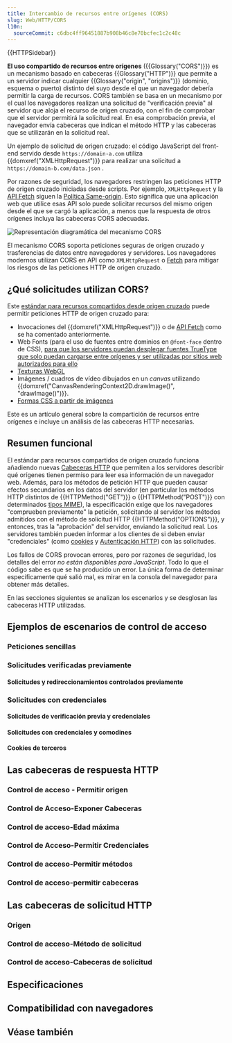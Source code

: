 ```yaml
---
title: Intercambio de recursos entre orígenes (CORS)
slug: Web/HTTP/CORS
l10n:
  sourceCommit: c6dbc4ff96451887b908b46c8e70bcfec1c2c48c
---
```


{{HTTPSidebar}}

**El uso compartido de recursos entre orígenes** ({{Glossary("CORS")}}) es un mecanismo basado en cabeceras {{Glossary("HTTP")}} que permite a un servidor indicar cualquier {{Glossary("origin", "origins")}} (dominio, esquema o puerto) distinto del suyo desde el que un navegador debería permitir la carga de recursos. CORS también se basa en un mecanismo por el cual los navegadores realizan una solicitud de "verificación previa" al servidor que aloja el recurso de origen cruzado, con el fin de comprobar que el servidor permitirá la solicitud real. En esa comprobación previa, el navegador envía cabeceras que indican el método HTTP y las cabeceras que se utilizarán en la solicitud real.

Un ejemplo de solicitud de origen cruzado: el código JavaScript del front-end servido desde `https://domain-a.com` utiliza {{domxref("XMLHttpRequest")}} para realizar una solicitud a `https://domain-b.com/data.json` .

Por razones de seguridad, los navegadores restringen las peticiones HTTP de origen cruzado iniciadas desde scripts. Por ejemplo, `XMLHttpRequest` y la [API Fetch](/es/docs/Web/API/Fetch_API) siguen la [Política Same-origin](/es/docs/Web/Security/Same-origin_policy). Esto significa que una aplicación web que utilice esas API solo puede solicitar recursos del mismo origen desde el que se cargó la aplicación, a menos que la respuesta de otros orígenes incluya las cabeceras CORS adecuadas.

![Representación diagramática del mecanismo CORS](cors_principle.png)

El mecanismo CORS soporta peticiones seguras de origen cruzado y trasferencias de datos entre navegadores y servidores. Los navegadores modernos utilizan CORS en API como `XMLHttpRequest` o [Fetch](/es/docs/Web/API/Fetch_API) para mitigar los riesgos de las peticiones HTTP de origen cruzado.

## ¿Qué solicitudes utilizan CORS?

Este [estándar para recursos compartidos desde origen cruzado](https://fetch.spec.whatwg.org/#http-cors-protocol) puede permitir peticiones HTTP de origen cruzado para:

- Invocaciones del {{domxref("XMLHttpRequest")}} o de [API Fetch](/es/docs/Web/API/Fetch_API) como se ha comentado anteriormente.
- Web Fonts (para el uso de fuentes entre dominios en `@font-face` dentro de CSS), [para que los servidores puedan desplegar fuentes TrueType que solo puedan cargarse entre orígenes y ser utilizadas por sitios web autorizados para ello](https://www.w3.org/TR/css-fonts-3/#font-fetching-requirements)
- [Texturas WebGL](/en-US/docs/Web/API/WebGL_API/Tutorial/Using_textures_in_WebGL)
- Imágenes / cuadros de vídeo dibujados en un _canvas_ utilizando {{domxref("CanvasRenderingContext2D.drawImage()", "drawImage()")}}.
- [Formas CSS a partir de imágenes](/es/docs/Web/CSS/CSS_Shapes/Shapes_From_Images)

Este es un artículo general sobre la compartición de recursos entre orígenes e incluye un análisis de las cabeceras HTTP necesarias.

## Resumen funcional

El estándar para recursos compartidos de origen cruzado funciona añadiendo nuevas [Cabeceras HTTP](/es/docs/Web/HTTP/Headers) que permiten a los servidores describir qué orígenes tienen permiso para leer esa información de un navegador web. Además, para los métodos de petición HTTP que pueden causar efectos secundarios en los datos del servidor (en particular los métodos HTTP distintos de {{HTTPMethod("GET")}} o {{HTTPMethod("POST")}} con determinados [tipos MIME](es/docs/Web/HTTP/Basics_of_HTTP/MIME_types)), la especificación exige que los navegadores "comprueben previamente" la petición, solicitando al servidor los métodos admitidos con el método de solicitud HTTP {{HTTPMethod("OPTIONS")}}, y entonces, tras la "aprobación" del servidor, enviando la solicitud real. Los servidores también pueden informar a los clientes de si deben enviar "credenciales" (como [cookies](/es/docs/Web/HTTP/Cookies) y [Autenticación HTTP](/es/docs/Web/HTTP/Authentication)) con las solicitudes.

Los fallos de CORS provocan errores, pero por razones de seguridad, los detalles del error _no están disponibles para JavaScript_. Todo lo que el código sabe es que se ha producido un error. La única forma de determinar específicamente qué salió mal, es mirar en la consola del navegador para obtener más detalles. 

En las secciones siguientes se analizan los escenarios y se desglosan las cabeceras HTTP utilizadas.

## Ejemplos de escenarios de control de acceso
### Peticiones sencillas
### Solicitudes verificadas previamente
#### Solicitudes y redireccionamientos controlados previamente
### Solicitudes con credenciales
#### Solicitudes de verificación previa y credenciales
#### Solicitudes con credenciales y comodines
#### Cookies de terceros
## Las cabeceras de respuesta HTTP
### Control de acceso - Permitir origen
### Control de Acceso-Exponer Cabeceras
### Control de acceso-Edad máxima
### Control de Acceso-Permitir Credenciales
### Control de acceso-Permitir métodos
### Control de acceso-permitir cabeceras
## Las cabeceras de solicitud HTTP
### Origen
### Control de acceso-Método de solicitud
### Control de acceso-Cabeceras de solicitud
## Especificaciones
## Compatibilidad con navegadores
## Véase también

